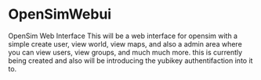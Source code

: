 # OpenSimWebui
OpenSim Web Interface
This will be a web interface for opensim with a simple create user, view world, view maps, and also a admin area where you can view users, view groups, and much much more. this is currently being created and also will be introducing the yubikey authentifaction into it to.
